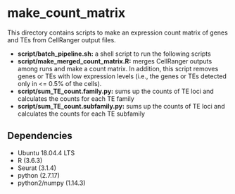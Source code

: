 # make_count_matrix
This directory contains scripts to make an expression count matrix of genes and TEs from CellRanger output files.

* **script/batch_pipeline.sh:** a shell script to run the following scripts
* **script/make_merged_count_matrix.R:** merges CellRanger outputs among runs and make a count matrix. In addition, this script removes genes or TEs with low expression levels (i.e., the genes or TEs detected only in <= 0.5% of the cells).
* **script/sum_TE_count.family.py:** sums up the counts of TE loci and calculates the counts for each TE family
* **script/sum_TE_count.subfamily.py:** sums up the counts of TE loci and calculates the counts for each TE subfamily

## Dependencies
* Ubuntu 18.04.4 LTS
* R (3.6.3)
* Seurat (3.1.4)
* python (2.7.17)
* python2/numpy (1.14.3)
